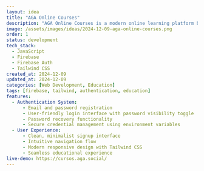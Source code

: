 ```yaml
---
layout: idea
title: "AGA Online Courses"
description: "AGA Online Courses is a modern online learning platform built with a focus on user experience and security."
image: /assets/images/ideas/2024-12-09-aga-online-courses.png
order: 1
status: development
tech_stack:
  - JavaScript
  - Firebase
  - Firebase Auth
  - Tailwind CSS
created_at: 2024-12-09
updated_at: 2024-12-09
categories: [Web Development, Education]
tags: [firebase, tailwind, authentication, education]
features:
  - Authentication System:
      - Email and password registration
      - User-friendly login interface with password visibility toggle
      - Password recovery functionality
      - Secure credential management using environment variables
  - User Experience:
      - Clean, minimalist signup interface
      - Intuitive navigation flow
      - Modern responsive design with Tailwind CSS
      - Seamless educational experience
live-demo: https://cursos.aga.social/
---
```

